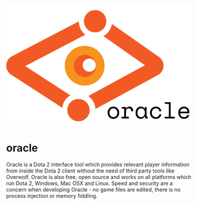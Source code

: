 ![oracle logo](media/logo_medium.png?raw=true)
# oracle
Oracle is a Dota 2 interface tool which provides relevant player information from inside the Dota 2 client without the need of third party tools like Overwolf. Oracle is also free, open source and works on all platforms which run Dota 2, Windows, Mac OSX and Linux. Speed and security are a concern when developing Oracle - no game files are edited, there is no process injection or memory fiddling.

